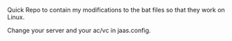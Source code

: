 Quick Repo to contain my modifications to the bat files so that they work on Linux.

Change your server and your ac/vc in jaas.config.
